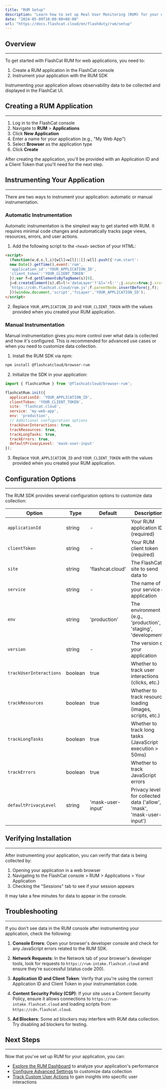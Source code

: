 ```yaml
---
title: "RUM Setup"
description: "Learn how to set up Real User Monitoring (RUM) for your web applications to track performance and user experience."
date: "2024-05-09T10:00:00+08:00"
url: "https://docs.flashcat.cloud/en/flashduty/rum/setup"
---
```


## Overview
---

To get started with FlashCat RUM for web applications, you need to:

1. Create a RUM application in the FlashCat console
2. Instrument your application with the RUM SDK

Instrumenting your application allows observability data to be collected and displayed in the FlashCat UI.

## Creating a RUM Application
---

1. Log in to the FlashCat console
2. Navigate to **RUM** > **Applications**
3. Click **New Application**
4. Enter a name for your application (e.g., "My Web App")
5. Select **Browser** as the application type
6. Click **Create**

After creating the application, you'll be provided with an Application ID and a Client Token that you'll need for the next step.

## Instrumenting Your Application
---

There are two ways to instrument your application: automatic or manual instrumentation.

### Automatic Instrumentation

Automatic instrumentation is the simplest way to get started with RUM. It requires minimal code changes and automatically tracks page views, resources, errors, and user actions.

1. Add the following script to the `<head>` section of your HTML:

```html
<script>
  (function(w,d,s,l,i){w[l]=w[l]||[];w[l].push({'rum.start':
  new Date().getTime(),event:'rum',
  'application_id':'YOUR_APPLICATION_ID',
  'client_token':'YOUR_CLIENT_TOKEN'
  });var f=d.getElementsByTagName(s)[0],
  j=d.createElement(s),dl=l!='dataLayer'?'&l='+l:'';j.async=true;j.src=
  'https://cdn.flashcat.cloud/rum.js';f.parentNode.insertBefore(j,f);
  })(window,document,'script','fcLayer','YOUR_APPLICATION_ID');
</script>
```

2. Replace `YOUR_APPLICATION_ID` and `YOUR_CLIENT_TOKEN` with the values provided when you created your RUM application.

### Manual Instrumentation

Manual instrumentation gives you more control over what data is collected and how it's configured. This is recommended for advanced use cases or when you need to customize data collection.

1. Install the RUM SDK via npm:

```bash
npm install @flashcatcloud/browser-rum
```

2. Initialize the SDK in your application:

```javascript
import { flashcatRum } from '@flashcatcloud/browser-rum';

flashcatRum.init({
  applicationId: 'YOUR_APPLICATION_ID',
  clientToken: 'YOUR_CLIENT_TOKEN',
  site: 'flashcat.cloud',
  service: 'my-web-app',
  env: 'production',
  // Additional configuration options
  trackUserInteractions: true,
  trackResources: true,
  trackLongTasks: true,
  trackErrors: true,
  defaultPrivacyLevel: 'mask-user-input'
});
```

3. Replace `YOUR_APPLICATION_ID` and `YOUR_CLIENT_TOKEN` with the values provided when you created your RUM application.

## Configuration Options
---

The RUM SDK provides several configuration options to customize data collection:

| Option | Type | Default | Description |
|--------|------|---------|-------------|
| `applicationId` | string | - | Your RUM application ID (required) |
| `clientToken` | string | - | Your RUM client token (required) |
| `site` | string | 'flashcat.cloud' | The FlashCat site to send data to |
| `service` | string | - | The name of your service or application |
| `env` | string | 'production' | The environment (e.g., 'production', 'staging', 'development') |
| `version` | string | - | The version of your application |
| `trackUserInteractions` | boolean | true | Whether to track user interactions (clicks, etc.) |
| `trackResources` | boolean | true | Whether to track resource loading (images, scripts, etc.) |
| `trackLongTasks` | boolean | true | Whether to track long tasks (JavaScript execution > 50ms) |
| `trackErrors` | boolean | true | Whether to track JavaScript errors |
| `defaultPrivacyLevel` | string | 'mask-user-input' | Privacy level for collected data ('allow', 'mask', 'mask-user-input') |

## Verifying Installation
---

After instrumenting your application, you can verify that data is being collected by:

1. Opening your application in a web browser
2. Navigating to the FlashCat console > RUM > Applications > Your Application
3. Checking the "Sessions" tab to see if your session appears

It may take a few minutes for data to appear in the console.

## Troubleshooting
---

If you don't see data in the RUM console after instrumenting your application, check the following:

1. **Console Errors**: Open your browser's developer console and check for any JavaScript errors related to the RUM SDK.

2. **Network Requests**: In the Network tab of your browser's developer tools, look for requests to `https://rum-intake.flashcat.cloud` and ensure they're successful (status code 200).

3. **Application ID and Client Token**: Verify that you're using the correct Application ID and Client Token in your instrumentation code.

4. **Content Security Policy (CSP)**: If your site uses a Content Security Policy, ensure it allows connections to `https://rum-intake.flashcat.cloud` and loading scripts from `https://cdn.flashcat.cloud`.

5. **Ad Blockers**: Some ad blockers may interfere with RUM data collection. Try disabling ad blockers for testing.

## Next Steps
---

Now that you've set up RUM for your application, you can:

- [Explore the RUM Dashboard](https://docs.flashcat.cloud/en/flashduty/rum/exploring-rum-data) to analyze your application's performance
- [Configure Advanced Settings](https://docs.flashcat.cloud/en/flashduty/rum/advanced-configuration) to customize data collection
- [Track Custom User Actions](https://docs.flashcat.cloud/en/flashduty/rum/tracking-user-actions) to gain insights into specific user interactions
